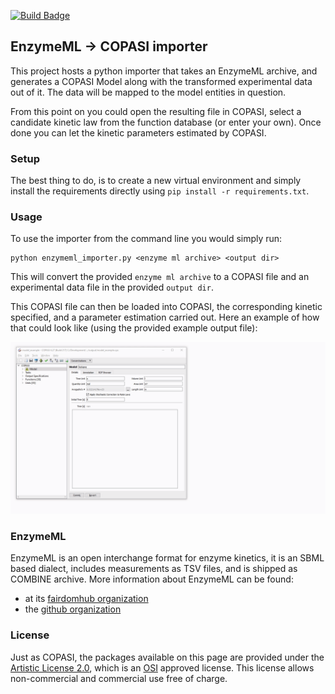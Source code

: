 [![Build Badge](https://github.com/EnzymeML/python-enzymeml-copasi/workflows/Python%20package/badge.svg)](https://github.com/EnzymeML/python-enzymeml-copasi/actions)

## EnzymeML -> COPASI importer
This project hosts a python importer that takes an EnzymeML archive, and generates a COPASI Model along with the transformed experimental data out of it. The data will be mapped to the model entities in question. 

From this point on you could open the resulting file in COPASI, select a candidate kinetic law from the function database (or enter your own). Once done you can let the kinetic parameters estimated by COPASI. 

### Setup
The best thing to do, is to create a new virtual environment and simply 
install the requirements directly using `pip install -r requirements.txt`. 

### Usage
To use the importer from the command line you would simply run: 

    python enzymeml_importer.py <enzyme ml archive> <output dir>
    
This will convert the provided `enzyme ml archive` to a COPASI file and an experimental data file in the provided `output dir`. 

This COPASI file can then be loaded into COPASI, the corresponding kinetic specified, 
and a parameter estimation carried out. Here an example of how that could look like (using the provided example output file): 

<img src="./doc/demo.gif">


### EnzymeML
EnzymeML is an open interchange format for enzyme kinetics, it is an SBML based dialect, includes measurements as TSV files, and is shipped as COMBINE archive. More information about EnzymeML can be found: 

* at its [fairdomhub organization](https://fairdomhub.org/programmes/66)
* the [github organization](https://github.com/EnzymeML)


### License
Just as COPASI, the packages available on this page are provided under the 
[Artistic License 2.0](http://copasi.org/Download/License/), 
which is an [OSI](http://www.opensource.org/) approved license. This license 
allows non-commercial and commercial use free of charge.
